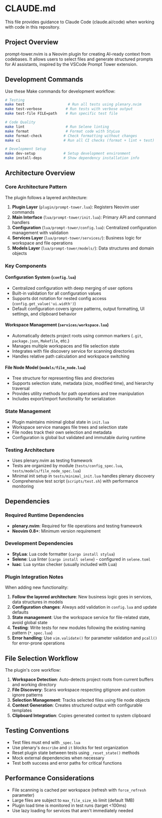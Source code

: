 # CLAUDE.md

This file provides guidance to Claude Code (claude.ai/code) when working with code in this repository.

## Project Overview

prompt-tower.nvim is a Neovim plugin for creating AI-ready context from codebases. It allows users to select files and generate structured prompts for AI assistants, inspired by the VSCode Prompt Tower extension.

## Development Commands

Use these Make commands for development workflow:

```bash
# Testing
make test                    # Run all tests using plenary.nvim
make test-verbose           # Run tests with verbose output
make test-file FILE=path    # Run specific test file

# Code Quality
make lint                   # Run Selene linting
make format                 # Format code with StyLua
make format-check          # Check formatting without changes
make ci                    # Run all CI checks (format + lint + test)

# Development Setup
make dev-setup             # Setup development environment
make install-deps          # Show dependency installation info
```

## Architecture Overview

### Core Architecture Pattern

The plugin follows a layered architecture:

1. **Plugin Layer** (`plugin/prompt-tower.lua`): Registers Neovim user commands
2. **Main Interface** (`lua/prompt-tower/init.lua`): Primary API and command handlers
3. **Configuration** (`lua/prompt-tower/config.lua`): Centralized configuration management with validation
4. **Services Layer** (`lua/prompt-tower/services/`): Business logic for workspace and file operations
5. **Models Layer** (`lua/prompt-tower/models/`): Data structures and domain objects

### Key Components

#### Configuration System (`config.lua`)
- Centralized configuration with deep merging of user options
- Built-in validation for all configuration values
- Supports dot notation for nested config access (`config.get_value('ui.width')`)
- Default configuration covers ignore patterns, output formatting, UI settings, and clipboard behavior

#### Workspace Management (`services/workspace.lua`)
- Automatically detects project roots using common markers (`.git`, `package.json`, `Makefile`, etc.)
- Manages multiple workspaces and file selection state
- Integrates with file discovery service for scanning directories
- Handles relative path calculation and workspace switching

#### File Node Model (`models/file_node.lua`)
- Tree structure for representing files and directories
- Supports selection state, metadata (size, modified time), and hierarchy traversal
- Provides utility methods for path operations and tree manipulation
- Includes export/import functionality for serialization

### State Management

- Plugin maintains minimal global state in `init.lua`
- Workspace service manages file trees and selection state
- File nodes track their own selection and metadata
- Configuration is global but validated and immutable during runtime

### Testing Architecture

- Uses plenary.nvim as testing framework
- Tests are organized by module (`tests/config_spec.lua`, `tests/models/file_node_spec.lua`)
- Minimal init setup in `tests/minimal_init.lua` handles plenary discovery
- Comprehensive test script (`scripts/test.sh`) with performance monitoring

## Dependencies

### Required Runtime Dependencies
- **plenary.nvim**: Required for file operations and testing framework
- **Neovim 0.8+**: Minimum version requirement

### Development Dependencies
- **StyLua**: Lua code formatter (`cargo install stylua`)
- **Selene**: Lua linter (`cargo install selene`) - configured in `selene.toml`
- **luac**: Lua syntax checker (usually included with Lua)

### Plugin Integration Notes

When adding new functionality:

1. **Follow the layered architecture**: New business logic goes in services, data structures in models
2. **Configuration changes**: Always add validation in `config.lua` and update defaults
3. **State management**: Use the workspace service for file-related state, avoid global state
4. **Testing**: Write tests for new modules following the existing naming pattern (`*_spec.lua`)
5. **Error handling**: Use `vim.validate()` for parameter validation and `pcall()` for error-prone operations

## File Selection Workflow

The plugin's core workflow:
1. **Workspace Detection**: Auto-detects project roots from current buffers and working directory
2. **File Discovery**: Scans workspace respecting gitignore and custom ignore patterns
3. **Selection Management**: Tracks selected files using file node objects
4. **Context Generation**: Creates structured output with configurable templates
5. **Clipboard Integration**: Copies generated context to system clipboard

## Testing Conventions

- Test files must end with `_spec.lua`
- Use plenary's `describe` and `it` blocks for test organization
- Reset plugin state between tests using `_reset_state()` methods
- Mock external dependencies when necessary
- Test both success and error paths for critical functions

## Performance Considerations

- File scanning is cached per workspace (refresh with `force_refresh` parameter)
- Large files are subject to `max_file_size_kb` limit (default 1MB)
- Plugin load time is monitored in test runs (target <100ms)
- Use lazy loading for services that aren't immediately needed
